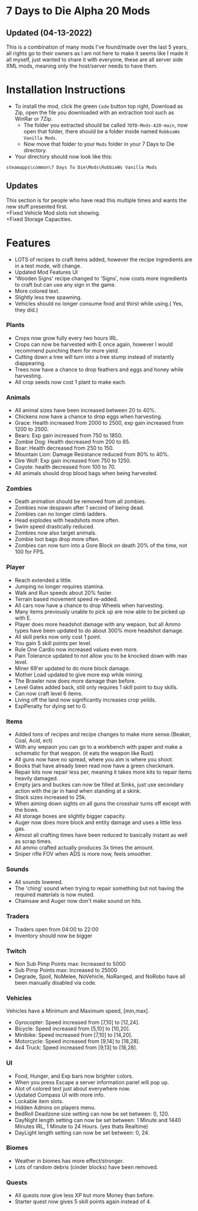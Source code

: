 # 7 Days to Die Alpha 20 Mods
## Updated (04-13-2022)
This is a combination of many mods I've found/made over the last 5 years, all rights go to their owners as I am not here to make it seems like I made it all myself, just wanted to share it with everyone, these are all server side XML mods, meaning only the host/server needs to have them.
# Installation Instructions
+ To install the mod, click the green `Code` button top right, Download as Zip, open the file you downloaded with an extraction tool such as WinRar or 7Zip. 
  + The folder you extracted should be called `7DTD-Mods-A20-main`, now open that folder, there should be a folder inside named `RobbieWs Vanilla Mods`. 
  + Now move that folder to your `Mods` folder in your 7 Days to Die directory.     
+ Your directory should now look like this:
```xml
steamapps\common\7 Days To Die\Mods\RobbieWs Vanilla Mods
```   
## Updates   
This section is for people who have read this multiple times and wants the new stuff presented first.   
+Fixed Vehicle Mod slots not showing.   
+Fixed Storage Capacities.   

# Features

+ LOTS of recipes to craft items added, however the recipe ingredients are in a test mode, will change.
+ Updated Mod Features UI
+ 'Wooden Signs' recipe changed to 'Signs', now costs more ingredients to craft but can use any sign in the game.
+ More colored text. 
+ Slightly less tree spawning.
+ Vehicles should no longer consume food and thirst while using.( Yes, they did.)
### Plants
+ Crops now grow fully every two hours IRL.
+ Crops can now be harvested with E once again, however I would recommend punching them for more yield.
+ Cutting down a tree will turn into a tree stump instead of instantly diappearing.
+ Trees now have a chance to drop feathers and eggs and honey while harvesting.
+ All crop seeds now cost 1 plant to make each.
### Animals
+ All animal sizes have been increased between 20 to 40%.
+ Chickens now have a chance to drop eggs when harvesting.
+ Grace: Health increased from 2000 to 2500, exp gain increased from 1200 to 2500.
+ Bears: Exp gain increased from 750 to 1850.
+ Zombie Dog: Health decreased from 200 to 85.
+ Boar: Health decreased from 250 to 150.
+ Mountain Lion: Damage Resistance reduced from 80% to 40%.
+ Dire Wolf: Exp gain increased from 750 to 1250.
+ Coyote: health decreased from 100 to 70.
+ All animals should drop blood bags when being harvested.
### Zombies
+ Death animation should be removed from all zombies.
+ Zombies now despawn after 1 second of being dead.
+ Zombies can no longer climb ladders.
+ Head explodes with headshots more often.
+ Swim speed drastically reduced.
+ Zombies now also target animals.
+ Zombie loot bags drop more often.
+ Zombies can now turn into a Gore Block on death 20% of the time, not 100 for FPS.
### Player
+ Reach extended a little.
+ Jumping no longer requires stamina.
+ Walk and Run speeds about 20% faster.
+ Terrain based movement speed re-added.
+ All cars now have a chance to drop Wheels when harvesting.
+ Many items previously unable to pick up are now able to be picked up with E.
+ Player does more headshot damage with any wepaon, but all Ammo types have been updated to do about 300% more headshot damage.
+ All skill perks now only cost 1 point.
+ You gain 5 skill points per level.
+ Rule One Cardio now increased values even more.
+ Pain Tolerance updated to not allow you to be knocked down with max level.
+ Miner 69'er updated to do more block damage.
+ Mother Load updated to give more exp while mining.
+ The Brawler now does more damage than before.
+ Level Gates added back, still only requires 1 skill point to buy skills.
+ Can now craft level 6 items.
+ Living off the land now significantly increases crop yeilds.
+ ExpPenalty for dying set to 0.
### Items
+ Added tons of recipes and recipe changes to make more sense.(Beaker, Coal, Acid, ect)
+ With any wepaon you can go to a workbench with paper and make a schematic for that weapon. (it eats the weapon like Rust)
+ All guns now have no spread, where you aim is where you shoot.
+ Books that have already been read now have a green checkmark.
+ Repair kits now repair less per, meaning it takes more kits to repair items heavily damaged.
+ Empty jars and buckes can now be filled at Sinks, just use secondary action with the jar in hand when standing at a skink.
+ Stack sizes increased to 25k.
+ When aiming down sights on all guns the crosshair turns off except with the bows.
+ All storage boxes are slightly bigger capacity.
+ Auger now does more block and entity damage and uses a little less gas.
+ Almost all crafting times have been reduced to basically instant as well as scrap times.
+ All ammo crafted actually produces 3x times the amount.
+ Sniper rifle FOV when ADS is more now, feels smoother.
### Sounds
+ All sounds lowered.
+ The 'ching' sound when trying to repair something but not having the required materials is now muted.
+ Chainsaw and Auger now don't make sound on hits.
### Traders
+ Traders open from 04:00  to 22:00
+ Inventory should now be bigger
### Twitch
+ Non Sub Pimp Points max: Increased to 5000
+ Sub Pimp Points max: Increased to 25000
+ Degrade, Spoil, NoMelee, NoVehicle, NoRanged, and NoRobo have all been manually disabled via code.
### Vehicles
Vehicles have a Minimum and Maximum speed, [min,max].
+ Gyrocopter: Speed increased from [7,10] to [12,24].
+ Bicycle:  Speed increased from [5,10] to [10,20].
+ Minibike: Speed increased from [7,10] to [14,20].
+ Motorcycle: Speed increased from [9,14] to [18,28].
+ 4x4 Truck: Speed increased from [9,13] to [18,28].
### UI
+ Food, Hunger, and Exp bars now brighter colors.
+ When you press Escape a server information panel will pop up.
+ Alot of colored text just about everywhere now.
+ Updated Compass UI with more info.
+ Lockable item slots.
+ Hidden Admins on players menu.
+ BedRoll Deadzone size setting can now be set between: 0, 120.
+ DayNight length setting can now be set between: 1 Minute and 1440 Minutes IRL, 1 Minute to 24 Hours. (yes thats Realtime)
+ DayLight length setting can now be set between: 0, 24.
### Biomes
+ Weather in biomes has more effect/stronger.
+ Lots of random debris (cinder blocks) have been removed.
### Quests
+ All quests now give less XP but more Money than before.
+ Starter quest now gives 5 skill points again instead of 4.
